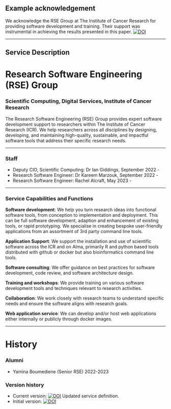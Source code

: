 ## Example acknowledgement
We acknowledge the RSE Group at The Institute of Cancer Research for providing software development and training. Their support was instrumental in achieving the results presented in this paper. [![DOI](https://zenodo.org/badge/DOI/10.5281/zenodo.10684363.svg)](https://doi.org/10.5281/zenodo.10684363)

---

## Service Description
# Research Software Engineering (RSE) Group

### Scientific Computing, Digital Services, Institute of Cancer Research  
The Research Software Engineering (RSE) Group provides expert software development support to researchers within The Institute of Cancer Research (ICR). We help researchers across all disciplines by designing, developing, and maintaining high-quality, sustainable, and impactful software tools that address their specific research needs.

---

### Staff
- Deputy CIO, Scientific Computing: Dr Ian Giddings, September 2022 - 
- Research Software Engineer: Dr Kareem Marzouk, September 2022 -
- Research Software Engineer: Rachel Alcraft, May 2023 -

---

### Service Capabilities and Functions
**Software development**: We help you turn research ideas into functional software tools, from conception to implementation and deployment. 
This can be full software development, adaption and enhancement of existing tools, or rapid prototyping. We specialise in creating bespoke user-friendly applications from an assortment of 3rd party command line tools.

**Application Support**: We support the installation and use of scientific software across the ICR and on Alma, primarily R and python based tools distributed with github or docker but also bioinformatics command line tools.
  
**Software consulting**: We offer guidance on best practices for software development, code review, and software architecture design.  
  
**Training and workshops**: We provide training on various software development tools and techniques relevant to research activities.  
    
**Collaboration**: We work closely with research teams to understand specific needs and ensure the software aligns with research goals.  

**Web application service**: We can develop and/or host web applications either internally or publicly through docker images. 

---

# History

### Alumni
- Yamina Boumediene (Senior RSE) 2022-2023

### Version history
- Current version: [![DOI](https://zenodo.org/badge/DOI/10.5281/zenodo.10684363.svg)](https://doi.org/10.5281/zenodo.10684363) Updated service definition.
- Initial version: [![DOI](https://zenodo.org/badge/DOI/10.5281/zenodo.10683143.svg)](https://doi.org/10.5281/zenodo.10683143)  




